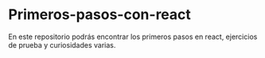 # Primeros-pasos-con-react
 En este repositorio podrás encontrar los primeros pasos en react, ejercicios de prueba y curiosidades varias.
